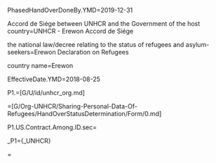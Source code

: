 PhasedHandOverDoneBy.YMD=2019-12-31

Accord de Siége between UNHCR and the Government of the host country=UNHCR - Erewon Accord de Siége

the national law/decree relating to the status of refugees and asylum-seekers=Erewon Declaration on Refugees

country name=Erewon

EffectiveDate.YMD=2018-08-25

P1.=[G/U/id/unhcr_org.md]

=[G/Org-UNHCR/Sharing-Personal-Data-Of-Refugees/HandOverStatusDetermination/Form/0.md]

P1.US.Contract.Among.ID.sec=</i>

_P1={_UNHCR}


=

